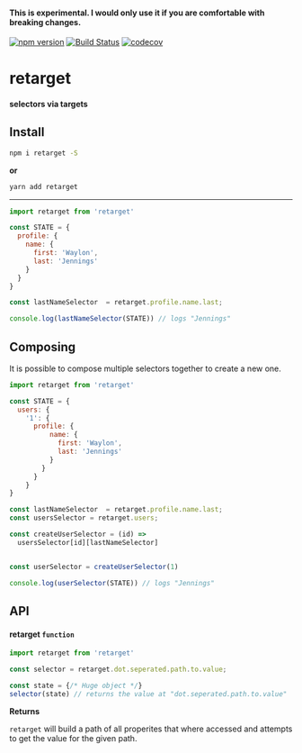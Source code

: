 #### This is experimental. I would only use it if you are comfortable with breaking changes.

[![npm version](https://badge.fury.io/js/retarget.svg)](https://badge.fury.io/js/retarget)
[![Build Status](https://travis-ci.org/tkh44/retarget.svg?branch=master)](https://travis-ci.org/tkh44/retarget)
[![codecov](https://codecov.io/gh/tkh44/retarget/branch/master/graph/badge.svg)](https://codecov.io/gh/tkh44/retarget)

# retarget

#### selectors via targets


## Install

```bash
npm i retarget -S
```

**or**

```bash
yarn add retarget
```

---

```javascript
import retarget from 'retarget'

const STATE = {
  profile: {
    name: {
      first: 'Waylon',
      last: 'Jennings'
    }
  }
}

const lastNameSelector  = retarget.profile.name.last;

console.log(lastNameSelector(STATE)) // logs "Jennings"

```

## Composing

It is possible to compose multiple selectors together to create a new one.

```javascript
import retarget from 'retarget'

const STATE = {
  users: {
    '1': {
      profile: {
          name: {
            first: 'Waylon',
            last: 'Jennings'
          }
        }
      }
    }
}

const lastNameSelector  = retarget.profile.name.last;
const usersSelector = retarget.users;

const createUserSelector = (id) =>
  usersSelector[id][lastNameSelector]


const userSelector = createUserSelector(1)

console.log(userSelector(STATE)) // logs "Jennings"

```

## API

#### retarget `function`

```javascript
import retarget from 'retarget'

const selector = retarget.dot.seperated.path.to.value;

const state = {/* Huge object */}
selector(state) // returns the value at "dot.seperated.path.to.value"
```


**Returns**

`retarget` will build a path of all properites that where accessed and attempts to get the value for the given path.




